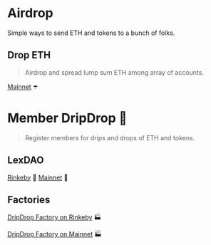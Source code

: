 # Airdrop
Simple ways to send ETH and tokens to a bunch of folks.

## Drop ETH
> Airdrop and spread lump sum ETH among array of accounts.

[Mainnet](https://etherscan.io/dapp/0x70814357697C5290920BCa4327fE6640E22edd49#writeContract) ☂️

# Member DripDrop 💉
> Register members for drips and drops of ETH and tokens.

## LexDAO 
[Rinkeby](https://rinkeby.etherscan.io/dapp/0xc878bb16537c7851606cfd4e935a7f6091028292#writeContract) 🚰 
[Mainnet](https://etherscan.io/dapp/0xb1da34fe3e512fb6aff46f27935f002957b9dd0e#writeContract) 🚰

## Factories
[DripDrop Factory on Rinkeby](https://rinkeby.etherscan.io/dapp/0x01f39bad34f5ab1f601766e3afa90b2b89114024#writeContract) 🏭

[DripDrop Factory on Mainnet](https://etherscan.io/dapp/0x7d5943dFb6fF3303728629Cf066B6D7cFb22733B#writeContract) 🏭
